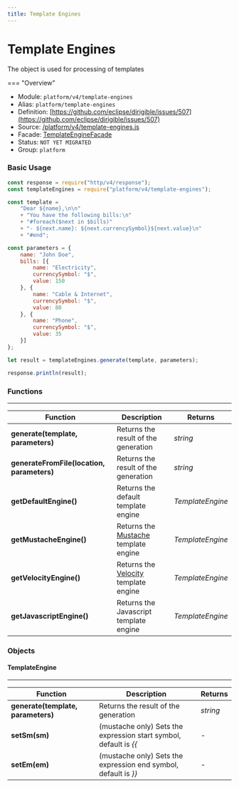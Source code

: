 ```yaml
---
title: Template Engines
---
```


Template Engines
===

The object is used for processing of templates

=== "Overview"
- Module: `platform/v4/template-engines`
- Alias: `platform/template-engines`
- Definition: [https://github.com/eclipse/dirigible/issues/507](https://github.com/eclipse/dirigible/issues/507)
- Source: [/platform/v4/template-engines.js](https://github.com/dirigiblelabs/api-platform/blob/master/platform/v4/template-engines.js)
- Facade: [TemplateEngineFacade](https://github.com/eclipse/dirigible/blob/master/api/api-facade/api-core/src/main/java/org/eclipse/dirigible/api/v3/core/TemplateEngineFacade.java)
- Status: `NOT YET MIGRATED`
- Group: `platform`

### Basic Usage

```javascript
const response = require("http/v4/response");
const templateEngines = require("platform/v4/template-engines");

const template = 
    "Dear ${name},\n\n"
    + "You have the following bills:\n"
    + "#foreach($next in $bills)"
    + "- ${next.name}: ${next.currencySymbol}${next.value}\n"
    + "#end";

const parameters = {
    name: "John Doe",
    bills: [{
        name: "Electricity",
        currencySymbol: "$",
        value: 150
    }, {
        name: "Cable & Internet",
        currencySymbol: "$",
        value: 80
    }, {
        name: "Phone",
        currencySymbol: "$",
        value: 35
    }]
};

let result = templateEngines.generate(template, parameters);

response.println(result);
```


### Functions

---

Function     | Description | Returns
------------ | ----------- | --------
**generate(template, parameters)**   | Returns the result of the generation | *string*
**generateFromFile(location, parameters)**   | Returns the result of the generation | *string*
**getDefaultEngine()**   | Returns the default template engine | *TemplateEngine*
**getMustacheEngine()**   | Returns the [Mustache](https://mustache.github.io/) template engine | *TemplateEngine*
**getVelocityEngine()**   | Returns the [Velocity](https://velocity.apache.org/) template engine | *TemplateEngine*
**getJavascriptEngine()**   | Returns the Javascript template engine | *TemplateEngine*


### Objects

#### TemplateEngine

---

Function     | Description | Returns
------------ | ----------- | --------
**generate(template, parameters)**   | Returns the result of the generation | *string*
**setSm(sm)**   | (mustache only) Sets the expression start symbol, default is *\{{* | *-*
**setEm(em)**   | (mustache only) Sets the expression end symbol, default is *\}}* | *-*
